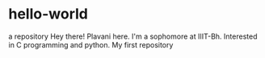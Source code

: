 # hello-world
a repository
Hey there! Plavani here. I'm a sophomore at IIIT-Bh. Interested in C programming and python. 
My first repository
